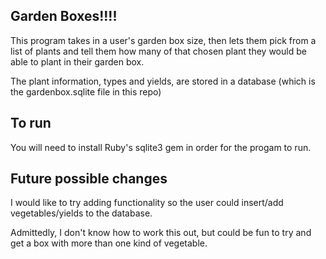 ## Garden Boxes!!!!

This program takes in a user's garden box size, then lets them pick from a list of plants and tell them how many of that chosen plant they would be able to plant in their garden box.

The plant information, types and yields, are stored in a database (which is the gardenbox.sqlite file in this repo)


## To run

You will need to install Ruby's sqlite3 gem in order for the progam to run.

## Future possible changes

I would like to try adding functionality so the user could insert/add vegetables/yields to the database.

Admittedly, I don't know how to work this out, but could be fun to try and get a box with more than one kind of vegetable.